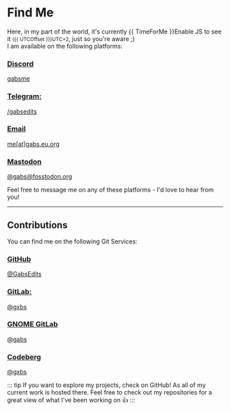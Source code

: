 # Find Me

Here, in my part of the world, it's currently <time><span>{{ TimeForMe }}</span><noscript>Enable JS to see it</noscript></time> <small>({{ UTCOffset }})<noscript>UTC+2</noscript></small>, just so you're aware ;)\
I am available on the following platforms:

<div class="socials-container">
    <a class="socials" href="https://discord.com/users/841649648606249021">
        <h3>Discord</h3>
        <p>gabsme</p>
    </a>
    <a class="socials" href="https://t.me/gabsedits">
        <h3>Telegram:</h3>
        <p>/gabsedits</p>
    </a>
    <a class="socials" href="mailto:&#109;&#101;&#64;&#103;&#97;&#98;&#115;&#46;&#101;&#117;&#46;&#111;&#114;&#103;">
        <h3>Email</h3>
        <p>&#109;&#101;[at]&#103;&#97;&#98;&#115;&#46;&#101;&#117;&#46;&#111;&#114;&#103;</p>
    </a>
    <a class="socials" rel="me" href="https://fosstodon.org/@gabs">
        <h3>Mastodon</h3>
        <p>@gabs@fosstodon.org</p>
    </a>
</div>

Feel free to message me on any of these platforms - I'd love to hear from you!

--- 

## Contributions
You can find me on the following Git Services:

<div class="git-container">
    <a class="git git-special" href="https://github.com/GabsEdits">
        <h3>GitHub</h3>
        <p>@GabsEdits</p>
    </a>
    <a class="git" href="https://gitlab.com/gxbs">
        <h3>GitLab:</h3>
        <p>@gxbs</p>
    </a>
    <a class="git" href="https://gitlab.gnome.org/gabs">
        <h3>GNOME GitLab</h3>
        <p>@gabs</p>
    </a>
    <a class="git" href="https://codeberg.org/gxbs">
        <h3>Codeberg</h3>
        <p>@gxbs</p>
    </a>
</div>

::: tip
If you want to explore my projects, check on GitHub! As all of my current work is hosted there. Feel free to check out my repositories for a great view of what I've been working on :+1:
:::

<script setup lang="ts">
import { ref, onMounted } from 'vue';

const TimeForMe = ref('');
const UTCOffset = ref('');

function TimeForMeFunction() {
    const now = new Date();
    const userLocale = navigator.language || "en-US";
    const chisinauTime = now.toLocaleTimeString(userLocale, { timeZone: "Europe/Chisinau", hour12: !(userLocale.startsWith("en") || userLocale.startsWith("en-US")), hour: "numeric", minute: "numeric" });
    return chisinauTime;
}

function getUTCOffset() {
    const now = new Date();
    const timeZoneAbbreviation = now.toLocaleTimeString('en', { timeZoneName: 'short', timeZone: 'Europe/Chisinau' }).split(' ')[2];
    UTCOffset.value = `${timeZoneAbbreviation.replace('GMT', 'UTC')}`;
}

onMounted(() => {
    setInterval(() => {
        TimeForMe.value = TimeForMeFunction();
    }, 100);
    getUTCOffset();
});
</script>
